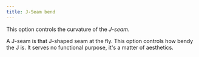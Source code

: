 ```yaml
---
title: J-Seam bend
---
```


This option controls the curvature of the _J-seam_.

A J-seam is that J-shaped seam at the fly. This option controls how bendy the J is.
It serves no functional purpose, it's a matter of aesthetics.
